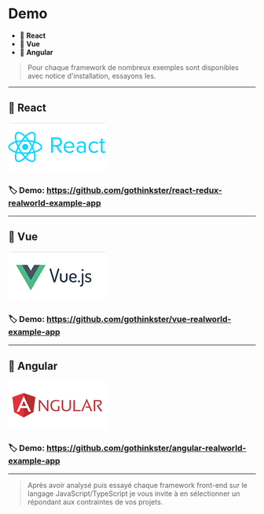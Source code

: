 # Demo

*  🔖 **React**
*  🔖 **Vue**
*  🔖 **Angular**

> Pour chaque framework de nombreux exemples sont disponibles avec notice d'installation, essayons les.
___

## 📑 React

![image](https://raw.githubusercontent.com/seeren-training/Front-End/master/wiki/resources/react.png)

### 🏷️ **Demo: https://github.com/gothinkster/react-redux-realworld-example-app**

___

## 📑 Vue

![image](https://raw.githubusercontent.com/seeren-training/Front-End/master/wiki/resources/vue.png)

### 🏷️ **Demo: https://github.com/gothinkster/vue-realworld-example-app**

___

## 📑 Angular

![image](https://raw.githubusercontent.com/seeren-training/Front-End/master/wiki/resources/angular.png)

### 🏷️ **Demo: https://github.com/gothinkster/angular-realworld-example-app**

___

> Après avoir analysé puis essayé chaque framework front-end sur le langage JavaScript/TypeScript je vous invite à en sélectionner un répondant aux contraintes de vos projets.